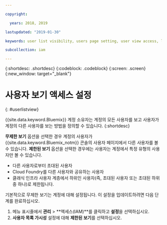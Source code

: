 ```yaml
---

copyright:

  years: 2018, 2019

lastupdated: "2019-01-30"

keywords: user list visibility, users page setting, user view access, limit access to users list, user list access

subcollection: iam

---
```


{:shortdesc: .shortdesc}
{:codeblock: .codeblock}
{:screen: .screen}
{:new_window: target="_blank"}

# 사용자 보기 액세스 설정
{: #userlistview}

{{site.data.keyword.Bluemix}} 계정 소유자는 계정의 모든 사용자를 보고 사용자가 계정의 다른 사용자를 보는 방법을 정의할 수 있습니다.
{:shortdesc}

**무제한 보기** 옵션을 선택한 경우 계정의 사용자가 {{site.data.keyword.Bluemix_notm}} 콘솔의 사용자 페이지에서 다른 사용자를 볼 수 있습니다. **제한된 보기** 옵션을 선택한 경우에는 사용자는 계정에서 특정 유형의 사용자만 볼 수 있습니다. 

* 다른 사용자로부터 초대된 사용자
* Cloud Foundry를 다른 사용자와 공유하는 사용자
* 클래식 인프라 사용자 계층에서 하위인 사용자(즉, 초대된 사용자 또는 초대된 하위 중 하나)로 제한됩니다.

기본적으로 무제한 보기는 계정에 대해 설정됩니다. 이 설정을 업데이트하려면 다음 단계를 완료하십시오.

1. 메뉴 표시줄에서 **관리** &gt; **액세스(IAM)**를 클릭하고 **설정**을 선택하십시오.
2. **사용자 목록 가시성** 설정에 대해 **제한된 보기**를 선택하십시오.
